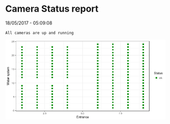 Camera Status report
================
18/05/2017 - 05:09:08

    All cameras are up and running

![](camreport_files/figure-markdown_github/unnamed-chunk-2-1.png)
